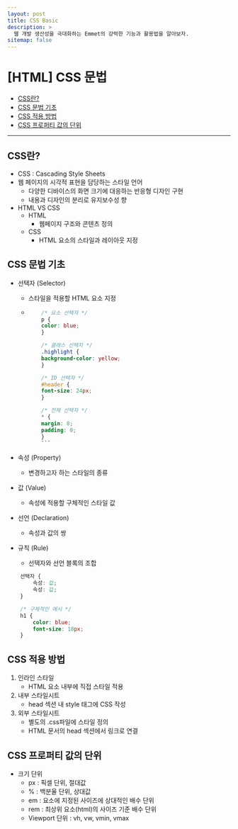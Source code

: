 ```yaml
---
layout: post
title: CSS Basic
description: >
  웹 개발 생산성을 극대화하는 Emmet의 강력한 기능과 활용법을 알아보자.
sitemap: false
---
```


# [HTML] CSS 문법

- [CSS란?](#css란)
- [CSS 문법 기초](#css-문법-기초)
- [CSS 적용 방법](#css-적용-방법)
- [CSS 프로퍼티 값의 단위](#css-프로퍼티-값의-단위)

---

## CSS란?

- CSS : Cascading Style Sheets
- 웹 페이지의 시각적 표현을 담당하는 스타일 언어
  - 다양한 디바이스의 화면 크기에 대응하는 반응형 디자인 구현
  - 내용과 디자인의 분리로 유지보수성 향
- HTML VS CSS
  - HTML
    - 웹페이지 구조와 콘텐츠 정의
  - CSS
    - HTML 요소의 스타일과 레이아웃 지정

## CSS 문법 기초

- 선택자 (Selector)

  - 스타일을 적용할 HTML 요소 지정
  - ````CSS
        /* 요소 선택자 */
        p {
        color: blue;
        }

        /* 클래스 선택자 */
        .highlight {
        background-color: yellow;
        }

        /* ID 선택자 */
        #header {
        font-size: 24px;
        }

        /* 전체 선택자 */
        * {
        margin: 0;
        padding: 0;
        }
        ```

    ````

- 속성 (Property)
  - 변경하고자 하는 스타일의 종류
- 값 (Value)
  - 속성에 적용할 구체적인 스타일 값
- 선언 (Declaration)
  - 속성과 값의 쌍
- 규칙 (Rule)
  - 선택자와 선언 블록의 조합

```CSS
    선택자 {
        속성: 값;
        속성: 값;
    }

    /* 구체적인 예시 */
    h1 {
        color: blue;
        font-size: 18px;
    }
```

## CSS 적용 방법

1. 인라인 스타일
   - HTML 요소 내부에 직접 스타일 적용
2. 내부 스타일시트
   - head 섹션 내 style 태그에 CSS 작성
3. 외부 스타일시트
   - 별도의 .css파일에 스타일 정의
   - HTML 문서의 head 섹션에서 링크로 연결

## CSS 프로퍼티 값의 단위

- 크기 단위
  - px : 픽셀 단위, 절대값
  - % : 백분율 단위, 상대값
  - em : 요소에 지정된 사이즈에 상대적인 배수 단위
  - rem : 최상위 요소(html)의 사이즈 기준 배수 단위
  - Viewport 단위 : vh, vw, vmin, vmax
